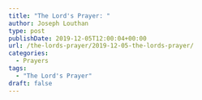 ```yaml
---
title: "The Lord's Prayer: "
author: Joseph Louthan
type: post
publishDate: 2019-12-05T12:00:04+00:00
url: /the-lords-prayer/2019-12-05-the-lords-prayer/
categories:
  - Prayers
tags:
  - "The Lord's Prayer"
draft: false
---
```

<div style="font-variant: small-caps;"></div>

